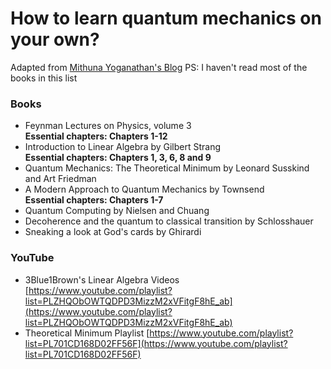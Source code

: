 # How to learn quantum mechanics on your own?

Adapted from [Mithuna Yoganathan's Blog](https://lookingglassuniver.wixsite.com/blog/post/how-to-learn-quantum-mechanics-on-your-own) 
PS: I haven't read most of the books in this list

### Books
+ Feynman Lectures on Physics, volume 3    
**Essential chapters: Chapters 1-12**
+ Introduction to Linear Algebra by Gilbert Strang   
**Essential chapters: Chapters 1, 3, 6, 8 and 9**
+ Quantum Mechanics: The Theoretical Minimum by Leonard Susskind and Art Friedman 
+ A Modern Approach to Quantum Mechanics by Townsend   
**Essential chapters: Chapters 1-7**
+ Quantum Computing by Nielsen and Chuang
+ Decoherence and the quantum to classical transition by Schlosshauer
+ Sneaking a look at God's cards by Ghirardi

### YouTube
+ 3Blue1Brown's Linear Algebra Videos
[https://www.youtube.com/playlist?list=PLZHQObOWTQDPD3MizzM2xVFitgF8hE_ab](https://www.youtube.com/playlist?list=PLZHQObOWTQDPD3MizzM2xVFitgF8hE_ab)
+ Theoretical Minimum Playlist
[https://www.youtube.com/playlist?list=PL701CD168D02FF56F](https://www.youtube.com/playlist?list=PL701CD168D02FF56F)
